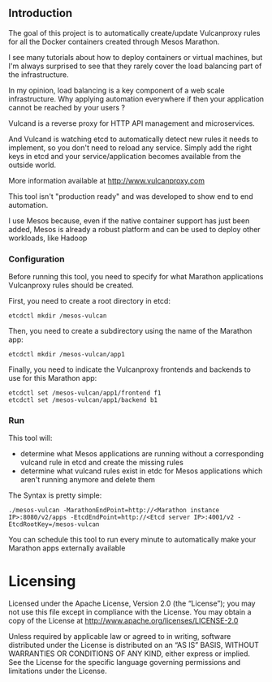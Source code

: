 ## Introduction

The goal of this project is to automatically create/update Vulcanproxy rules for all the Docker containers created through Mesos Marathon.

I see many tutorials about how to deploy containers or virtual machines, but I'm always surprised to see that they rarely cover the load balancing part of the infrastructure.

In my opinion, load balancing is a key component of a web scale infrastructure. Why applying automation everywhere if then your application cannot be reached by your users ?

Vulcand is a reverse proxy for HTTP API management and microservices.

And Vulcand is watching etcd to automatically detect new rules it needs to implement, so you don't need to reload any service. Simply add the right keys in etcd and your service/application becomes available from the outside world.

More information available at http://www.vulcanproxy.com

This tool isn't "production ready" and was developed to show end to end automation.

I use Mesos because, even if the native container support has just been added, Mesos is already a robust platform and can be used to deploy other workloads, like Hadoop

### Configuration

Before running this tool, you need to specify for what Marathon applications Vulcanproxy rules should be created.

First, you need to create a root directory in etcd:

```
etcdctl mkdir /mesos-vulcan
```

Then, you need to create a subdirectory using the name of the Marathon app:

```
etcdctl mkdir /mesos-vulcan/app1
```

Finally, you need to indicate the Vulcanproxy frontends and backends to use for this Marathon app:

```
etcdctl set /mesos-vulcan/app1/frontend f1
etcdctl set /mesos-vulcan/app1/backend b1
```

### Run

This tool will:

- determine what Mesos applications are running without a corresponding vulcand rule in etcd and create the missing rules
- determine what vulcand rules exist in etdc for Mesos applications which aren't running anymore and delete them

The Syntax is pretty simple:

```
./mesos-vulcan -MarathonEndPoint=http://<Marathon instance IP>:8080/v2/apps -EtcdEndPoint=http://<Etcd server IP>:4001/v2 -EtcdRootKey=/mesos-vulcan
```

You can schedule this tool to run every minute to automatically make your Marathon apps externally available

# Licensing

Licensed under the Apache License, Version 2.0 (the “License”); you may not use this file except in compliance with the License. You may obtain a copy of the License at <http://www.apache.org/licenses/LICENSE-2.0>

Unless required by applicable law or agreed to in writing, software distributed under the License is distributed on an “AS IS” BASIS, WITHOUT WARRANTIES OR CONDITIONS OF ANY KIND, either express or implied. See the License for the specific language governing permissions and limitations under the License.
